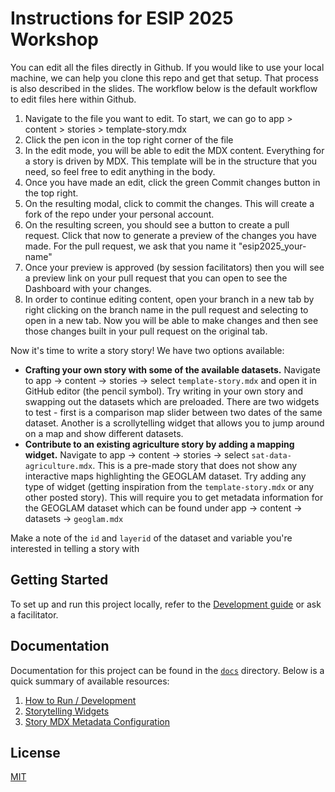 # Instructions for ESIP 2025 Workshop

You can edit all the files directly in Github. If you would like to use your local machine, we can help you clone this repo and get that setup. That process is also described in the slides. The workflow below is the default workflow to edit files here within Github.

1. Navigate to the file you want to edit. To start, we can go to app > content > stories > template-story.mdx
2. Click the pen icon in the top right corner of the file
3. In the edit mode, you will be able to edit the MDX content. Everything for a story is driven by MDX. This template will be in the structure that you need, so feel free to edit anything in the body.
4. Once you have made an edit, click the green Commit changes button in the top right.
5. On the resulting modal, click to commit the changes. This will create a fork of the repo under your personal account.
6. On the resulting screen, you should see a button to create a pull request. Click that now to generate a preview of the changes you have made. For the pull request, we ask that you name it "esip2025_your-name"
7. Once your preview is approved (by session facilitators) then you will see a preview link on your pull request that you can open to see the Dashboard with your changes.
8. In order to continue editing content, open your branch in a new tab by right clicking on the branch name in the pull request and selecting to open in a new tab. Now you will be able to make changes and then see those changes built in your pull request on the original tab.

Now it's time to write a story story! We have two options available:
- **Crafting your own story with some of the available datasets.** Navigate to app -> content -> stories -> select ```template-story.mdx``` and open it in GitHub editor (the pencil symbol). Try writing in your own story and swapping out the datasets which are preloaded. There are two widgets to test - first is a comparison map slider between two dates of the same dataset. Another is a scrollytelling widget that allows you to jump around on a map and show different datasets.
- **Contribute to an existing agriculture story by adding a mapping widget.** Navigate to app -> content -> stories -> select ```sat-data-agriculture.mdx```. This is a pre-made story that does not show any interactive maps highlighting the GEOGLAM dataset. Try adding any type of widget (getting inspiration from the ```template-story.mdx``` or any other posted story). This will require you to get metadata information for the GEOGLAM dataset which can be found under app -> content -> datasets -> ```geoglam.mdx```

Make a note of the ```id``` and ```layerid``` of the dataset and variable you're interested in telling a story with

## Getting Started

To set up and run this project locally, refer to the [Development guide](./docs/DEVELOPMENT.md) or ask a facilitator.

## Documentation

Documentation for this project can be found in the [`docs`](./docs) directory. Below is a quick summary of available resources:

1. [How to Run / Development](./docs/DEVELOPMENT.md)
2. [Storytelling Widgets](https://github.com/NASA-IMPACT/veda-ui/blob/main/docs/content/MDX_BLOCKS.md)
3. [Story MDX Metadata Configuration](https://github.com/NASA-IMPACT/veda-ui/blob/main/docs/content/CONTENT.md#stories)

## License

[MIT](LICENSE)
